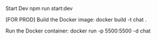 Start Dev
npm run start:dev

[FOR PROD]
Build the Docker image:
docker build -t chat .

Run the Docker container:
docker run -p 5500:5500 -d chat
